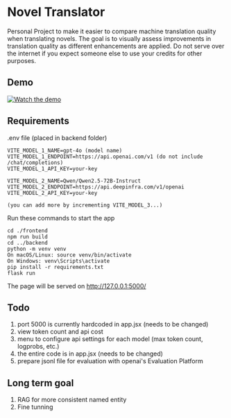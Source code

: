 # Novel Translator

Personal Project to make it easier to compare machine translation quality when translating novels. The goal is to visually assess improvements in translation quality as different enhancements are applied. Do not serve over the internet if you expect someone else to use your credits for other purposes.

## Demo

<a href="https://www.youtube.com/watch?v=IRmymS2kFzM" target="_blank">
  <img src="https://img.youtube.com/vi/IRmymS2kFzM/0.jpg" alt="Watch the demo" />
</a>

## Requirements

.env file (placed in backend folder)

```
VITE_MODEL_1_NAME=gpt-4o (model name)
VITE_MODEL_1_ENDPOINT=https://api.openai.com/v1 (do not include /chat/completions)
VITE_MODEL_1_API_KEY=your-key

VITE_MODEL_2_NAME=Qwen/Qwen2.5-72B-Instruct
VITE_MODEL_2_ENDPOINT=https://api.deepinfra.com/v1/openai
VITE_MODEL_2_API_KEY=your-key

(you can add more by incrementing VITE_MODEL_3...)
```

Run these commands to start the app

```
cd ./frontend
npm run build
cd ../backend
python -m venv venv
On macOS/Linux: source venv/bin/activate
On Windows: venv\Scripts\activate
pip install -r requirements.txt
flask run
```

The page will be served on http://127.0.0.1:5000/

## Todo

1. port 5000 is currently hardcoded in app.jsx (needs to be changed)
2. view token count and api cost
3. menu to configure api settings for each model (max token count, logprobs, etc.)
4. the entire code is in app.jsx (needs to be changed)
5. prepare jsonl file for evaluation with openai's Evaluation Platform

## Long term goal

1. RAG for more consistent named entity
2. Fine tunning
